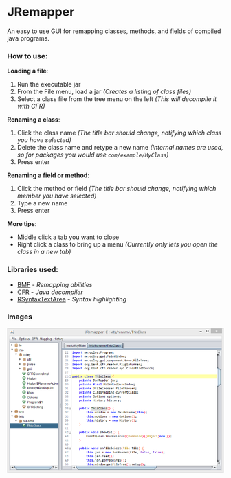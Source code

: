 # JRemapper
An easy to use GUI for remapping classes, methods, and fields of compiled java programs.

### How to use:

**Loading a file**: 

1. Run the executable jar
2. From the File menu, load a jar _(Creates a listing of class files)_
3. Select a class file from the tree menu on the left _(This will decompile it with CFR)_

**Renaming a class**:

1. Click the class name _(The title bar should change, notifying which class you have selected)_
2. Delete the class name and retype a new name _(Internal names are used, so for packages you would use `com/example/MyClass`)_
3. Press enter

**Renaming a field or method**:

1. Click the method or field _(The title bar should change, notifying which member you have selected)_
2. Type a new name
3. Press enter

**More tips**:

* Middle click a tab you want to close
* Right click a class to bring up a menu *(Currently only lets you open the class in a new tab)*

### Libraries used:
* [BMF](https://github.com/Col-E/Bytecode-Modification-Framework) - _Remapping abilities_
* [CFR](http://www.benf.org/other/cfr/) - _Java decompiler_
* [RSyntaxTextArea](https://github.com/bobbylight/RSyntaxTextArea) - _Syntax highlighting_

### Images

![Screenshot](shot.png)